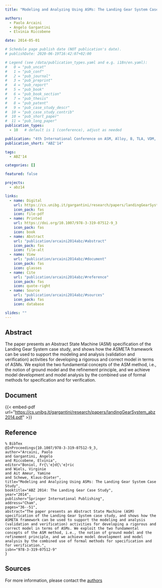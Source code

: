 ```yaml
---
title: "Modeling and Analyzing Using ASMs: The Landing Gear System Case Study"

authors:
  - Paolo Arcaini
  - Angelo Gargantini
  - Elvinia Riccobene

date: 2014-05-01

# Schedule page publish date (NOT publication's date).
# publishDate: 2020-06-19T16:42:07+02:00

# Legend (see /data/publication_types.yaml and e.g. i18n/en.yaml): 
#   0 = "pub_uncat"
#   1 = "pub_conf"
#   2 = "pub_journal"
#   3 = "pub_preprint"
#   4 = "pub_report"
#   5 = "pub_book"
#   6 = "pub_book_section"
#   7 = "pub_thesis"
#   8 = "pub_patent"
#   9 = "pub_case_study_descr"
#  10 = "pub_case_study_contrib"
#  10 = "pub_short_paper"
#  11 = "pub_long_paper"
publication_types:
  - 10   # default is 1 (conference), adjust as needed

publication: "4th International Conference on ASM, Alloy, B, TLA, VDM, and Z (ABZ'14)"
publication_short: "ABZ'14"

tags:
  - ABZ'14

categories: []

featured: false

projects:
  - abz14

links:
  - name: Digital
    url: https://cs.unibg.it/gargantini/research/papers/landingGearSystem_abz2014.pdf
    icon_pack: fas
    icon: file-pdf
  - name: Printed
    url: https://doi.org/10.1007/978-3-319-07512-9_3
    icon_pack: fas
    icon: book
  - name: Abstract
    url: "publication/arcaini2014abz/#abstract"
    icon_pack: fas
    icon: file-alt
  - name: View
    url: "publication/arcaini2014abz/#document"
    icon_pack: fas
    icon: glasses
  - name: Cite
    url: "publication/arcaini2014abz/#reference"
    icon_pack: fas
    icon: quote-right
  - name: Source
    url: "publication/arcaini2014abz/#sources"
    icon_pack: fas
    icon: database

slides: ""
---
```


## Abstract

The paper presents an Abstract State Machine (ASM) specification of the Landing Gear System case study, and shows how the ASMETA framework can be used to support the modeling and analysis (validation and verification) activities for developing a rigorous and correct model in terms of ASMs. We exploit the two fundamental concepts of the ASM method, i.e., the notion of ground model and the refinement principle, and we achieve model development and model analysis by the combined use of formal methods for specification and for verification.

## Document

{{< embed-pdf url="https://cs.unibg.it/gargantini/research/papers/landingGearSystem_abz2014.pdf" >}}

## Reference

```
% BibTex
@InProceedings{10.1007/978-3-319-07512-9_3,
author="Arcaini, Paolo
and Gargantini, Angelo
and Riccobene, Elvinia",
editor="Boniol, Fr{\'e}d{\'e}ric
and Wiels, Virginie
and Ait Ameur, Yamine
and Schewe, Klaus-Dieter",
title="Modeling and Analyzing Using ASMs: The Landing Gear System Case Study",
booktitle="ABZ 2014: The Landing Gear Case Study",
year="2014",
publisher="Springer International Publishing",
address="Cham",
pages="36--51",
abstract="The paper presents an Abstract State Machine (ASM) specification of the Landing Gear System case study, and shows how the ASMETA framework can be used to support the modeling and analysis (validation and verification) activities for developing a rigorous and correct model in terms of ASMs. We exploit the two fundamental concepts of the ASM method, i.e., the notion of ground model and the refinement principle, and we achieve model development and model analysis by the combined use of formal methods for specification and for verification.",
isbn="978-3-319-07512-9"
}
```

## Sources

For more information, please contact the <a href ="mailto:paolo.arcaini@unibg.it;angelo.gargantini@unibg.it;elvinia.riccobene@unimi.it">authors</a>
